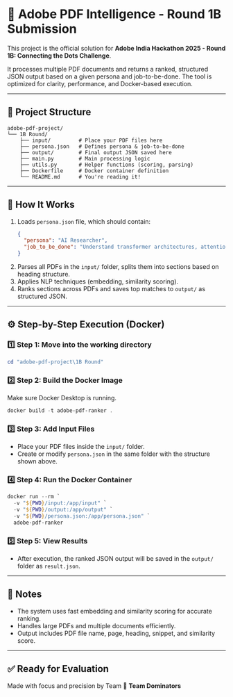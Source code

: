 # 📘 Adobe PDF Intelligence - Round 1B Submission

This project is the official solution for **Adobe India Hackathon 2025 - Round 1B: Connecting the Dots Challenge**.

It processes multiple PDF documents and returns a ranked, structured JSON output based on a given persona and job-to-be-done. The tool is optimized for clarity, performance, and Docker-based execution.

---

## 📁 Project Structure

```
adobe-pdf-project/
└── 1B Round/
    ├── input/         # Place your PDF files here
    ├── persona.json   # Defines persona & job-to-be-done
    ├── output/        # Final output JSON saved here
    ├── main.py        # Main processing logic
    ├── utils.py       # Helper functions (scoring, parsing)
    ├── Dockerfile     # Docker container definition
    └── README.md      # You're reading it!
```

---

## 🧠 How It Works

1. Loads `persona.json` file, which should contain:
    ```json
    {
      "persona": "AI Researcher",
      "job_to_be_done": "Understand transformer architectures, attention mechanisms, and efficient model training techniques."
    }
    ```
2. Parses all PDFs in the `input/` folder, splits them into sections based on heading structure.
3. Applies NLP techniques (embedding, similarity scoring).
4. Ranks sections across PDFs and saves top matches to `output/` as structured JSON.

---

## ⚙️ Step-by-Step Execution (Docker)

### 1️⃣ Step 1: Move into the working directory

```powershell
cd "adobe-pdf-project\1B Round"
```

### 2️⃣ Step 2: Build the Docker Image

Make sure Docker Desktop is running.

```powershell
docker build -t adobe-pdf-ranker .
```

### 3️⃣ Step 3: Add Input Files

- Place your PDF files inside the `input/` folder.
- Create or modify `persona.json` in the same folder with the structure shown above.

### 4️⃣ Step 4: Run the Docker Container

```powershell
docker run --rm `
  -v "${PWD}/input:/app/input" `
  -v "${PWD}/output:/app/output" `
  -v "${PWD}/persona.json:/app/persona.json" `
  adobe-pdf-ranker
```

### 5️⃣ Step 5: View Results

- After execution, the ranked JSON output will be saved in the `output/` folder as `result.json`.

---

## 📝 Notes

- The system uses fast embedding and similarity scoring for accurate ranking.
- Handles large PDFs and multiple documents efficiently.
- Output includes PDF file name, page, heading, snippet, and similarity score.

---

## ✅ Ready for Evaluation

Made with focus and precision by Team 🚀 **Team Dominators**